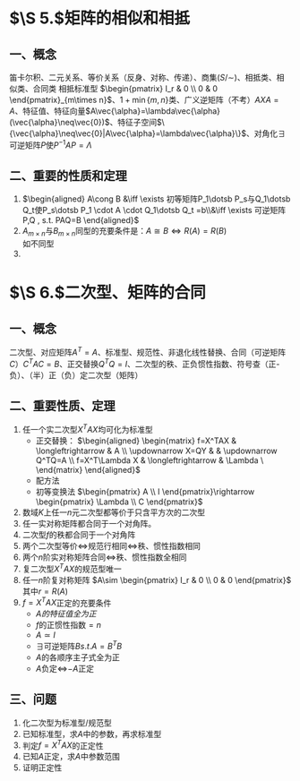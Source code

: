 # $\S 5.$矩阵的相似和相抵
## 一、概念
笛卡尔积、二元关系、等价关系（反身、对称、传递）、商集$(S/\sim)$、相抵类、相似类、合同类
相抵标准型
$\begin{pmatrix}
   I_r & 0 \\
   0 & 0
\end{pmatrix}_{m\times n}$、$1+\min\{m,n\}$类、广义逆矩阵（不考）$AXA=A$、特征值、特征向量$A\vec{\alpha}=\lambda\vec{\alpha}(\vec{\alpha}\neq\vec{0})$、特征子空间$\{\vec{\alpha}\neq\vec{0}|A\vec{\alpha}=\lambda\vec{\alpha}\}$、对角化$\exists$可逆矩阵$P$使$P^{-1}AP=\Lambda$

## 二、重要的性质和定理
1. $\begin{aligned}
A\cong B &\iff \exists 初等矩阵P_1\dotsb P_s与Q_1\dotsb Q_t使P_s\dotsb P_1 \cdot A \cdot Q_1\dotsb Q_t =b\\&\iff \exists 可逆矩阵P,Q , s.t. PAQ=B
\end{aligned}$
2. $A_{m \times n}$与$B_{m\times n}$同型的充要条件是：$A\cong B\iff R(A)=R(B)$<br>如不同型
3.

# $\S 6.$二次型、矩阵的合同
## 一、概念
二次型、对应矩阵$A^T=A$、标准型、规范性、非退化线性替换、合同（可逆矩阵$C$）$C^TAC=B$、正交替换$Q^TQ=I$、二次型的秩、正负惯性指数、符号查（正-负）、（半）正（负）定二次型（矩阵）
## 二、重要性质、定理
1. 任一个实二次型$X^TAX$均可化为标准型
   - 正交替换：
$\begin{aligned}
\begin{matrix}
f=X^TAX & \longleftrightarrow & A \\
\updownarrow X=QY & & \updownarrow Q^TQ=A \\
f=X^T\Lambda X & \longleftrightarrow & \Lambda \
\end{matrix}
\end{aligned}$
   - 配方法
   - 初等变换法
$\begin{pmatrix}
   A \\
   I
\end{pmatrix}\rightarrow \begin{pmatrix}
\Lambda \\
C
\end{pmatrix}$
2. 数域$K$上任一$n$元二次型都等价于只含平方次的二次型
3. 任一实对称矩阵都合同于一个对角阵。
4. 二次型$f$的秩都合同于一个对角阵
5. 两个二次型等价$\iff$规范行相同$\iff$秩、惯性指数相同
6. 两个$n$阶实对称矩阵合同$\iff$秩、惯性指数全相同
7. 复二次型$X^TAX$的规范型唯一
8. 任一$n$阶复对称矩阵
$A\sim \begin{pmatrix}
   I_r & 0 \\
   0 & 0
\end{pmatrix}$
其中$r=R(A)$
9. $f=X^TAX$正定的充要条件
   -  $A的特征值全为正$
   -  $f$的正惯性指数$=n$
   -  $A\simeq I$
   -  $\exists$可逆矩阵$B s.t. A=B^TB$
   -  $A$的各顺序主子式全为正
   -  $A$负定$\iff$$-A$正定

## 三、问题
1. 化二次型为标准型/规范型
2. 已知标准型，求$A$中的参数，再求标准型
3. 判定$f=X^TAX$的正定性
4. 已知$A$正定，求$A$中参数范围
5. 证明正定性


